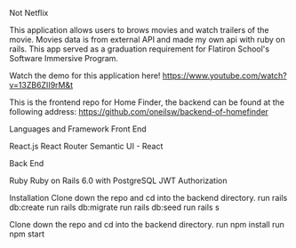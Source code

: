 Not Netflix

This application allows users to brows movies and watch trailers of the movie. Movies data is from external API and made my own api with ruby on rails. This app served as a graduation requirement for Flatiron School's Software Immersive Program.

Watch the demo for this application here!
https://www.youtube.com/watch?v=13ZB6ZII9rM&t

This is the frontend repo for Home Finder, the backend can be found at the following address: https://github.com/oneilsw/backend-of-homefinder

Languages and Framework
Front End

React.js
React Router
Semantic UI - React

Back End

Ruby
Ruby on Rails 6.0 with PostgreSQL
JWT Authorization


Installation
Clone down the repo and cd into the backend directory.
run rails db:create
run rails db:migrate
run rails db:seed
run rails s

Clone down the repo and cd into the backend directory.
run npm install
run npm start

